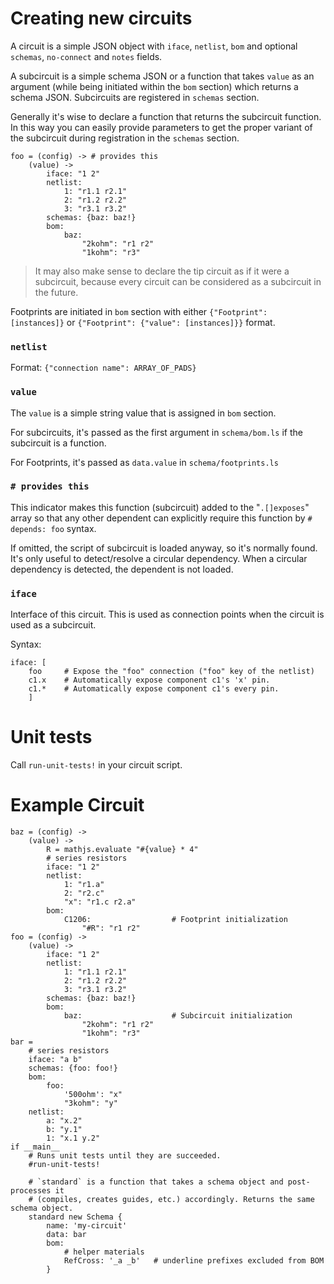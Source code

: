# Creating new circuits 

A circuit is a simple JSON object with `iface`, `netlist`, `bom` and optional `schemas`, `no-connect` and `notes` fields. 

A subcircuit is a simple schema JSON or a function that takes `value` as an argument (while being initiated within the `bom` section) which returns a schema JSON. Subcircuits are registered in `schemas` section. 

Generally it's wise to declare a function that returns the subcircuit function. In this way you can easily provide parameters to get the proper variant of the subcircuit during registration in the `schemas` section.

```ls
foo = (config) -> # provides this 
	(value) -> 
		iface: "1 2" 
		netlist:
			1: "r1.1 r2.1"
			2: "r1.2 r2.2"
			3: "r3.1 r3.2"
		schemas: {baz: baz!}
		bom:
			baz:
				"2kohm": "r1 r2"
				"1kohm": "r3"
```

> It may also make sense to declare the tip circuit as if it were a subcircuit, because every circuit can be considered as a subcircuit in the future.

Footprints are initiated in `bom` section with either `{"Footprint": [instances]}` or `{"Footprint": {"value": [instances]}}` format.

### `netlist`

Format: `{"connection name": ARRAY_OF_PADS}`


### `value` 

The `value` is a simple string value that is assigned in `bom` section.

For subcircuits, it's passed as the first argument in `schema/bom.ls` if the subcircuit is a function.

For Footprints, it's passed as `data.value` in `schema/footprints.ls`

### `# provides this`

This indicator makes this function (subcircuit) added to the "`.[]exposes`" array so that any other 
dependent can explicitly require this function by `# depends: foo` syntax. 

If omitted, the script of subcircuit is loaded anyway, so it's normally found. It's only useful to detect/resolve a circular dependency. When a circular dependency is detected, the dependent is not loaded.

### `iface`

Interface of this circuit. This is used as connection points when the circuit is used as a subcircuit.

Syntax: 

```ls
iface: [
    foo     # Expose the "foo" connection ("foo" key of the netlist)
    c1.x    # Automatically expose component c1's 'x' pin.
    c1.*    # Automatically expose component c1's every pin. 
    ]

```
# Unit tests

Call `run-unit-tests!` in your circuit script. 

# Example Circuit

```ls
baz = (config) -> 
    (value) -> 
        R = mathjs.evaluate "#{value} * 4"
        # series resistors
        iface: "1 2"
        netlist:
            1: "r1.a"
            2: "r2.c"
            "x": "r1.c r2.a"
        bom:
            C1206:                  # Footprint initialization 
                "#R": "r1 r2"
foo = (config) -> 
    (value) -> 
        iface: "1 2" 
        netlist:
            1: "r1.1 r2.1"
            2: "r1.2 r2.2"
            3: "r3.1 r3.2"
        schemas: {baz: baz!}
        bom:
            baz:                    # Subcircuit initialization
                "2kohm": "r1 r2"
                "1kohm": "r3"
bar =
    # series resistors
    iface: "a b"
    schemas: {foo: foo!}
    bom:
        foo:
            '500ohm': "x"
            "3kohm": "y"
    netlist:
        a: "x.2"
        b: "y.1"
        1: "x.1 y.2"
if __main__
    # Runs unit tests until they are succeeded. 
    #run-unit-tests! 

    # `standard` is a function that takes a schema object and post-processes it 
    # (compiles, creates guides, etc.) accordingly. Returns the same schema object.
    standard new Schema {
        name: 'my-circuit'
        data: bar
        bom:
            # helper materials
            RefCross: '_a _b'   # underline prefixes excluded from BOM
        }
```